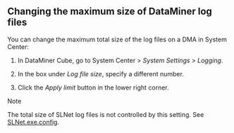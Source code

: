 ## Changing the maximum size of DataMiner log files

You can change the maximum total size of the log files on a DMA in System Center:

1. In DataMiner Cube, go to System Center \> *System Settings \> Logging*.

2. In the box under *Log file size*, specify a different number.

3. Click the *Apply limit* button in the lower right corner.

> [!NOTE]
> The total size of SLNet log files is not controlled by this setting. See [SLNet.exe.config](../../part_7/SkylineDataminerFolder/SLNet_exe_config.md#slnetexeconfig).


